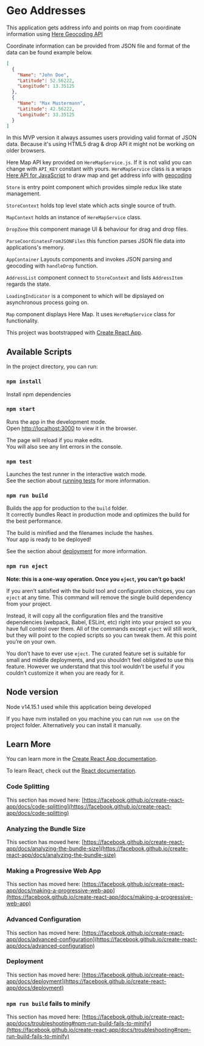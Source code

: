 # Geo Addresses

This application gets address info and points on map from coordinate information using [Here Geocoding API](https://developer.here.com/products/geocoding-and-search)

Coordinate information can be provided from JSON file and format of the data can be found example below.

```JSON
[
  {
    "Name": "John Doe",
    "Latitude": 52.56222,
    "Longitude": 13.35125
  },
  {
    "Name": "Max Mustermann",
    "Latitude": 42.56222,
    "Longitude": 33.35125
  }
]
```

In this MVP version it always assumes users providing valid format of JSON data. Because it's using HTML5 drag & drop API it might not be working on older browsers.

Here Map API key provided on `HereMapService.js`. If it is not valid you can change with `API_KEY` constant with yours. `HereMapService` class is a wraps [Here API for JavaScript](https://developer.here.com/documentation/maps/3.1.20.0/dev_guide/index.html) to draw map and get address info with [geocoding](https://developer.here.com/documentation/maps/3.1.20.0/dev_guide/topics/geocoding.html)

`Store` is entry point component which provides simple redux like state management.

`StoreContext` holds top level state which acts single source of truth.

`MapContext` holds an instance of `HereMapService` class.

`DropZone` this component manage UI & behaviour for drag and drop files.

`ParseCoordinatesFromJSONFiles` this function parses JSON file data into applications's memory.

`AppContainer` Layouts components and invokes JSON parsing and geocoding with `handleDrop` function.

`AddressList` component connect to `StoreContext` and lists `AddressItem` regards the state.

`LoadingIndicator` is a component to which will be dipslayed on asynchronous process going on.

`Map` component displays Here Map. It uses `HereMapService` class for functionality.

This project was bootstrapped with [Create React App](https://github.com/facebook/create-react-app).


## Available Scripts

In the project directory, you can run:

### `npm install`

Install npm dependencies
### `npm start`

Runs the app in the development mode.\
Open [http://localhost:3000](http://localhost:3000) to view it in the browser.

The page will reload if you make edits.\
You will also see any lint errors in the console.

### `npm test`

Launches the test runner in the interactive watch mode.\
See the section about [running tests](https://facebook.github.io/create-react-app/docs/running-tests) for more information.

### `npm run build`

Builds the app for production to the `build` folder.\
It correctly bundles React in production mode and optimizes the build for the best performance.

The build is minified and the filenames include the hashes.\
Your app is ready to be deployed!

See the section about [deployment](https://facebook.github.io/create-react-app/docs/deployment) for more information.

### `npm run eject`

**Note: this is a one-way operation. Once you `eject`, you can’t go back!**

If you aren’t satisfied with the build tool and configuration choices, you can `eject` at any time. This command will remove the single build dependency from your project.

Instead, it will copy all the configuration files and the transitive dependencies (webpack, Babel, ESLint, etc) right into your project so you have full control over them. All of the commands except `eject` will still work, but they will point to the copied scripts so you can tweak them. At this point you’re on your own.

You don’t have to ever use `eject`. The curated feature set is suitable for small and middle deployments, and you shouldn’t feel obligated to use this feature. However we understand that this tool wouldn’t be useful if you couldn’t customize it when you are ready for it.

## Node version
Node v14.15.1 used while this application being developed

If you have nvm installed on you machine you can run `nvm use` on the project folder. Alternatively you can install it manually.

## Learn More

You can learn more in the [Create React App documentation](https://facebook.github.io/create-react-app/docs/getting-started).

To learn React, check out the [React documentation](https://reactjs.org/).

### Code Splitting

This section has moved here: [https://facebook.github.io/create-react-app/docs/code-splitting](https://facebook.github.io/create-react-app/docs/code-splitting)

### Analyzing the Bundle Size

This section has moved here: [https://facebook.github.io/create-react-app/docs/analyzing-the-bundle-size](https://facebook.github.io/create-react-app/docs/analyzing-the-bundle-size)

### Making a Progressive Web App

This section has moved here: [https://facebook.github.io/create-react-app/docs/making-a-progressive-web-app](https://facebook.github.io/create-react-app/docs/making-a-progressive-web-app)

### Advanced Configuration

This section has moved here: [https://facebook.github.io/create-react-app/docs/advanced-configuration](https://facebook.github.io/create-react-app/docs/advanced-configuration)

### Deployment

This section has moved here: [https://facebook.github.io/create-react-app/docs/deployment](https://facebook.github.io/create-react-app/docs/deployment)

### `npm run build` fails to minify

This section has moved here: [https://facebook.github.io/create-react-app/docs/troubleshooting#npm-run-build-fails-to-minify](https://facebook.github.io/create-react-app/docs/troubleshooting#npm-run-build-fails-to-minify)
